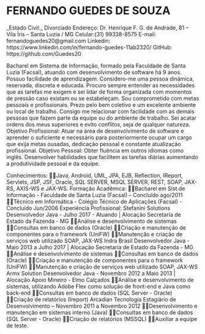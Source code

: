 <h1> FERNANDO GUEDES DE SOUZA</h1>
_Estado Civil:_ Divorciado
Endereço: Dr. Henrique F. G. de Andrade, 81 – Vila Íris – Santa Luzia / MG
Celular:(31) 99338-8575
E-mail: fernandoguedes20@gmail.com
Linkedin: https://www.linkedin.com/in/fernando-guedes-11ab2320/
GitHub: https://github.com/Guedes20

Bacharel em Sistema de Informação, formado pela Faculdade de Santa Luzia (Facsal), atuando com
desenvolvimento de software há 9 anos. Possuo facilidade de aprendizagem. Considero-me uma pessoa dinâmica,
reservada, discreta e educada. Procuro sempre entender as necessidades que as tarefas me exigem e sei lidar de
forma organizada com momentos de pressão caso existam ou se estabeleçam. Sou comprometido com metas
pessoais e profissionais. Prezo pelo bem coletivo e um excelente ambiente ou local de trabalho. Consigo me
relacionar com facilidade com as demais pessoas que fazem parte da equipe ou do ambiente de trabalho. Sei acatar
ordens dos meus superiores e evito conflitos, seja de qualquer natureza.
Objetivo Profissional: Atuar na área de desenvolvimento de software e aprender o suficiente e necessário para
posteriormente ocupar um cargo que exija metas ousadas, dedicação pessoal e constante atualização profissional.
Objetivo Pessoal: Obter fluência em outros idiomas como inglês. Desenvolver habilidades que facilitem as tarefas
diárias aumentando a produtividade pessoal e da equipe.

Conhecimentos:
Java, Android, UML, JPA, EJB, Reflection, IReport, Servlets, JSP, JSF, Oracle, SQL SERVER,
MSQL SERVER, REST, SOAP, JAX-RS, AXIS-WS e JAX-WS.
Formação Acadêmica:
Bacharel em Sist.de Informação - Faculdade de Santa Luzia (Facsal) – Concluído ago/2011
Técnico em Informática - Colégio Técnico de Aplicações (Facsal) - Concluído Jun/2006
Experiência Profissional:
Stefanini Solutions
Desenvolvedor Java - Julho 2017 - Atuando | Alocação Secretaria de Estado da Fazenda - MG
Análise e desenvolvimento de sistemas
Consultas em banco de dados (Oracle)
Criação e manutenção de componentes para o framework (UniFW)
Manutenção e criação de serviços web utilizado SOAP, JAX-WS
Indra Brasil
Desenvolvedor Java - Maio 2013 a Julho 2017 | Alocação Secretaria de Estado da Fazenda - MG
Análise e desenvolvimento de sistemas
Consultas em banco de dados (Oracle)
Criação e manutenção de componentes para o framework (UniFW)
Manutenção e criação de serviços web utilizado SOAP, JAX-WS
Armx Solution
Desenvolvedor Java - Novembro 2012 a Maio 2013 | Alocação Apoio Mineiro - Elmo Calçados
Análise e desenvolvimento de sistemas, utilizando Adobe Flex como solução de front-end e Java como back-end
Consultas em banco de dados (SQL Server - Oracle)
Criação de relatórios (Ireport)
Arcadian Tecnologia
Estagiário de Desenvolvimento – Novembro 2011 a Novembro 2012
Desenvolvimento e manutenção em sistemas interno (Java)
Consultas em banco de dados (SQL Server - Oracle)
Criação de relatórios (MSSQL)
Auxiliar a equipe de teste. 
